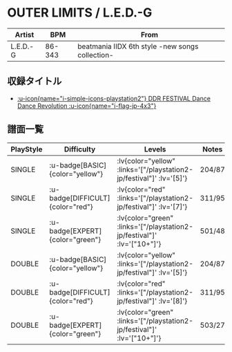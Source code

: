 # OUTER LIMITS / L.E.D.-G

|Artist|BPM|From|
|------|---|----|
|L.E.D.-G|86-343|beatmania IIDX 6th style -new songs collection-|

## 収録タイトル

- [ :u-icon{name="i-simple-icons-playstation2"} DDR FESTIVAL Dance Dance Revolution :u-icon{name="i-flag-jp-4x3"} ](/playstation2-jp/festival)

## 譜面一覧

|PlayStyle|Difficulty|Levels|Notes|Movie|
|---------|----------|------|-----|-----|
|SINGLE| :u-badge[BASIC]{color="yellow"} | :lv{color="yellow" :links='["/playstation2-jp/festival"]' :lv='[5]'} |204/87||
|SINGLE| :u-badge[DIFFICULT]{color="red"} | :lv{color="red" :links='["/playstation2-jp/festival"]' :lv='[7]'} |311/95||
|SINGLE| :u-badge[EXPERT]{color="green"} | :lv{color="green" :links='["/playstation2-jp/festival"]' :lv='["10+"]'} |501/48||
|DOUBLE| :u-badge[BASIC]{color="yellow"} | :lv{color="yellow" :links='["/playstation2-jp/festival"]' :lv='[5]'} |204/87||
|DOUBLE| :u-badge[DIFFICULT]{color="red"} | :lv{color="red" :links='["/playstation2-jp/festival"]' :lv='[8]'} |311/95||
|DOUBLE| :u-badge[EXPERT]{color="green"} | :lv{color="green" :links='["/playstation2-jp/festival"]' :lv='["10+"]'} |503/27||
